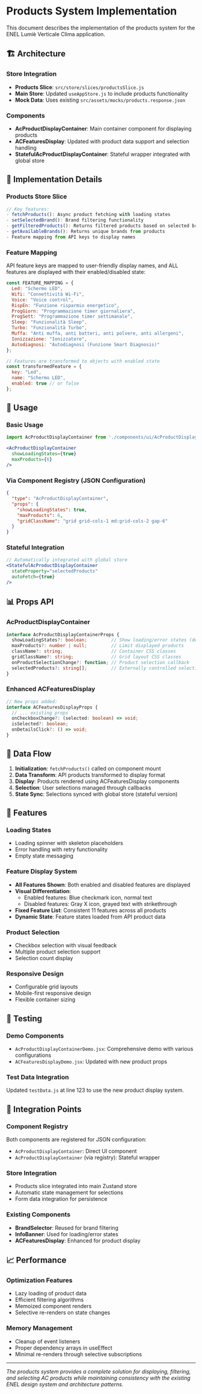 # Products System Implementation

This document describes the implementation of the products system for the ENEL Lumiè Verticale Clima application.

## 🏗️ Architecture

### Store Integration
- **Products Slice**: `src/store/slices/productsSlice.js`
- **Main Store**: Updated `useAppStore.js` to include products functionality
- **Mock Data**: Uses existing `src/assets/mocks/products.response.json`

### Components
- **AcProductDisplayContainer**: Main container component for displaying products
- **ACFeaturesDisplay**: Updated with product data support and selection handling
- **StatefulAcProductDisplayContainer**: Stateful wrapper integrated with global store

## 🔧 Implementation Details

### Products Store Slice
```javascript
// Key features:
- fetchProducts(): Async product fetching with loading states
- setSelectedBrand(): Brand filtering functionality  
- getFilteredProducts(): Returns filtered products based on selected brand
- getAvailableBrands(): Returns unique brands from products
- Feature mapping from API keys to display names
```

### Feature Mapping
API feature keys are mapped to user-friendly display names, and ALL features are displayed with their enabled/disabled state:
```javascript
const FEATURE_MAPPING = {
  Led: "Schermo LED",
  Wifi: "Connettività Wi-Fi", 
  Voice: "Voice control",
  RispEn: "Funzione risparmio energetico",
  ProgGiorn: "Programmazione timer giornaliera",
  ProgSett: "Programmazione timer settimanale",
  Sleep: "Funzionalità Sleep",
  Turbo: "Funzionalità Turbo",
  Muffa: "Anti muffa, anti batteri, anti polvere, anti allergeni",
  Ionizzazione: "Ionizzatore",
  Autodiagnosi: "Autodiagnosi (Funzione Smart Diagnosis)"
};

// Features are transformed to objects with enabled state
const transformedFeature = {
  key: "Led",
  name: "Schermo LED", 
  enabled: true // or false
};
```

## 🎯 Usage

### Basic Usage
```jsx
import AcProductDisplayContainer from './components/ui/AcProductDisplayContainer';

<AcProductDisplayContainer
  showLoadingStates={true}
  maxProducts={6}
/>
```

### Via Component Registry (JSON Configuration)
```json
{
  "type": "AcProductDisplayContainer",
  "props": {
    "showLoadingStates": true,
    "maxProducts": 6,
    "gridClassName": "grid grid-cols-1 md:grid-cols-2 gap-6"
  }
}
```

### Stateful Integration
```jsx
// Automatically integrated with global store
<StatefulAcProductDisplayContainer
  stateProperty="selectedProducts"
  autoFetch={true}
/>
```

## 📊 Props API

### AcProductDisplayContainer
```typescript
interface AcProductDisplayContainerProps {
  showLoadingStates?: boolean;         // Show loading/error states (default: true)
  maxProducts?: number | null;         // Limit displayed products
  className?: string;                  // Container CSS classes
  gridClassName?: string;              // Grid layout CSS classes
  onProductSelectionChange?: function; // Product selection callback
  selectedProducts?: string[];         // Externally controlled selection
}
```

### Enhanced ACFeaturesDisplay
```typescript
// New props added:
interface ACFeaturesDisplayProps {
  // ... existing props
  onCheckboxChange?: (selected: boolean) => void;
  isSelected?: boolean;
  onDetailsClick?: () => void;
}
```

## 🔄 Data Flow

1. **Initialization**: `fetchProducts()` called on component mount
2. **Data Transform**: API products transformed to display format
3. **Display**: Products rendered using ACFeaturesDisplay components
4. **Selection**: User selections managed through callbacks
5. **State Sync**: Selections synced with global store (stateful version)

## 🎨 Features

### Loading States
- Loading spinner with skeleton placeholders
- Error handling with retry functionality
- Empty state messaging

### Feature Display System
- **All Features Shown**: Both enabled and disabled features are displayed
- **Visual Differentiation**: 
  - Enabled features: Blue checkmark icon, normal text
  - Disabled features: Gray X icon, grayed text with strikethrough
- **Fixed Feature List**: Consistent 11 features across all products
- **Dynamic State**: Feature states loaded from API product data

### Product Selection
- Checkbox selection with visual feedback
- Multiple product selection support
- Selection count display

### Responsive Design
- Configurable grid layouts
- Mobile-first responsive design
- Flexible container sizing

## 🧪 Testing

### Demo Components
- `AcProductDisplayContainerDemo.jsx`: Comprehensive demo with various configurations
- `ACFeaturesDisplayDemo.jsx`: Updated with new product props

### Test Data Integration
Updated `testData.js` at line 123 to use the new product display system.

## 🎯 Integration Points

### Component Registry
Both components are registered for JSON configuration:
- `AcProductDisplayContainer`: Direct UI component
- `AcProductDisplayContainer` (via registry): Stateful wrapper

### Store Integration
- Products slice integrated into main Zustand store
- Automatic state management for selections
- Form data integration for persistence

### Existing Components
- **BrandSelector**: Reused for brand filtering
- **InfoBanner**: Used for loading/error states
- **ACFeaturesDisplay**: Enhanced for product display

## 📈 Performance

### Optimization Features
- Lazy loading of product data
- Efficient filtering algorithms  
- Memoized component renders
- Selective re-renders on state changes

### Memory Management
- Cleanup of event listeners
- Proper dependency arrays in useEffect
- Minimal re-renders through selective subscriptions

---

*The products system provides a complete solution for displaying, filtering, and selecting AC products while maintaining consistency with the existing ENEL design system and architecture patterns.*
